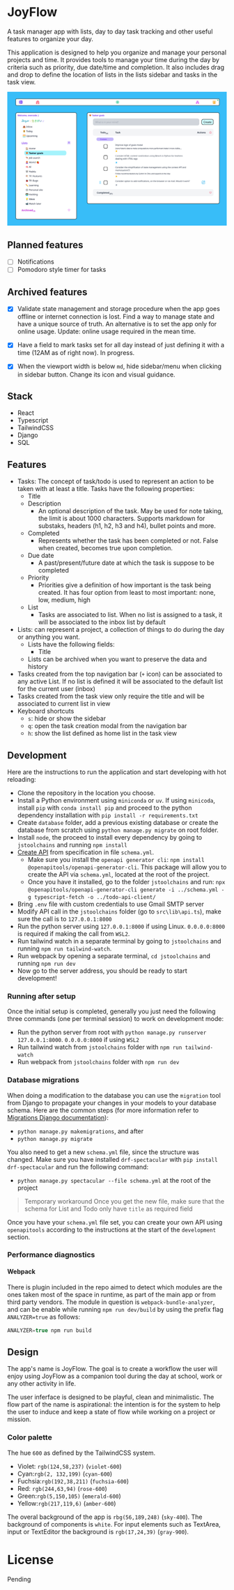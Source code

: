 # JoyFlow

A task manager app with lists, day to day task tracking and other useful features to organize your day.

This application is designed to help you organize and manage your personal projects and time. It provides tools to manage your time during the day by criteria such as priority, due date/time and completion. It also includes drag and drop to define the location of lists in the lists sidebar and tasks in the task view.

![Overview of Todo app](./images/todo-overview.png)

## Planned features

- [ ] Notifications
- [ ] Pomodoro style timer for tasks

## Archived features

- [x] Validate state management and storage procedure when the app goes offline or internet connection is lost. Find a way to manage state and have a unique source of truth. An alternative is to set the app only for online usage. Update: online usage required in the mean time.
- [x] Have a field to mark tasks set for all day instead of just defining it with a time (12AM as of right now). In progress.
- [x] When the viewport width is below `md`, hide sidebar/menu when clicking in sidebar button. Change its icon and visual guidance.


## Stack

- React
- Typescript
- TailwindCSS
- Django
- SQL

## Features

- Tasks: The concept of task/todo is used to represent an action to be taken with at least a title. Tasks have the following properties:
  - Title
  - Description
    - An optional description of the task. May be used for note taking, the limit is about 1000 characters. Supports markdown for substaks, headers (h1, h2, h3 and h4), bullet points and more.
  - Completed
    - Represents whether the task has been completed or not. False when created, becomes true upon completion.
  - Due date
    - A past/present/future date at which the task is suppose to be completed
  - Priority
    - Priorities give a definition of how important is the task being created. It has four option from least to most important: none, low, medium, high
  - List
    - Tasks are associated to list. When no list is assigned to a task, it will be associated to the inbox list by default
- Lists: can represent a project, a collection of things to do during the day or anything you want.
  - Lists have the following fields:
    - Title
  - Lists can be archived when you want to preserve the data and history
- Tasks created from the top navigation bar (`+` icon) can be associated to any active List. If no list is defined it will be associated to the default list for the current user (inbox)
- Tasks created from the task view only require the title and will be associated to current list in view
- Keyboard shortcuts
  - `s`: hide or show the sidebar
  - `q`: open the task creation modal from the navigation bar
  - `h`: show the list defined as home list in the task view

## Development

Here are the instructions to run the application and start developing with hot reloading:

- Clone the repository in the location you choose.
- Install a Python environment using `miniconda` or `uv`. If using `minicoda`, install `pip` with `conda install pip` and proceed to the python dependency installation with `pip install -r requirements.txt`
- Create `database` folder, add a previous existing database or create the database from scratch using `python manage.py migrate` on root folder.
- Install `node`, the proceed to install every dependency by going to `jstoolchains` and running `npm install`
- [Create API](https://www.saaspegasus.com/guides/modern-javascript-for-django-developers/apis/) from specification in file `schema.yml`.
  - Make sure you install the `openapi generator cli`: `npm install @openapitools/openapi-generator-cli`. This package will allow you to create the API via `schema.yml`, located at the root of the project.
  - Once you have it installed, go to the folder `jstoolchains` and run: `npx @openapitools/openapi-generator-cli generate -i ../schema.yml -g typescript-fetch -o ../todo-api-client/`
- Bring `.env` file with custom credentials to use Gmail SMTP server
- Modify API call in the `jstoolchains` folder (go to `src\lib\api.ts`), make sure the call is to `127.0.0.1:8000`
- Run the python server using `127.0.0.1:8000` if using Linux. `0.0.0.0:8000` is required if making the call from `WSL2`.
- Run tailwind watch in a separate terminal by going to `jstoolchains` and running `npm run tailwind-watch`.
- Run webpack by opening a separate terminal, `cd jstoolchains` and running `npm run dev`
- Now go to the server address, you should be ready to start development!

### Running after setup

Once the initial setup is completed, generally you just need the following three commands (one per terminal session) to work on development mode:

- Run the python server from root with `python manage.py runserver 127.0.0.1:8000`. `0.0.0.0:8000` if using `WSL2`
- Run tailwind watch from `jstoolchains` folder with `npm run tailwind-watch`
- Run webpack from `jstoolchains` folder with `npm run dev`

### Database migrations

When doing a modification to the database you can use the `migration` tool from Django to propagate your changes in your models to your database schema. Here are the common steps (for more information refer to [Migrations Django documentation](https://docs.djangoproject.com/en/5.1/topics/migrations/)):

- `python manage.py makemigrations`, and after
- `python manage.py migrate`

You also need to get a new `schema.yml` file, since the structure was changed. Make sure you have installed `drf-spectacular` with `pip install drf-spectacular` and run the following command:

- `python manage.py spectacular --file schema.yml` at the root of the project

> Temporary workaround
> Once you get the new file, make sure that the schema for List and Todo only have `title` as required field

Once you have your `schema.yml` file set, you can create your own API using `openapitools` according to the instructions at the start of the `development` section.

### Performance diagnostics

#### Webpack

There is plugin included in the repo aimed to detect which modules are the ones taken most of the space in runtime, as part of the main app or from third party vendors. The module in question is `webpack-bundle-analyzer`, and can be enable while running `npm run dev/build` by using the prefix flag `ANALYZER=true` as follows:

```js
ANALYZER=true npm run build
```

## Design

The app's name is JoyFlow. The goal is to create a workflow the user will enjoy using JoyFlow as a companion tool during the day at school, work or any other activity in life.

The user inferface is designed to be playful, clean and minimalistic. The flow part of the name is aspirational: the intention is for the system to help the user to induce and keep a state of flow while working on a project or mission.

### Color palette

The hue `600` as defined by the TailwindCSS system.

- Violet: `rgb(124,58,237)` (`violet-600`)
- Cyan:`rgb(2, 132,199)` (`cyan-600`)
- Fuchsia:`rgb(192,38,211)` (`fuchsia-600`)
- Red: `rgb(244,63,94)` (`rose-600`)
- Green:`rgb(5,150,105)` (`emerald-600`)
- Yellow:`rgb(217,119,6)` (`amber-600`)

The overal background of the app is `rbg(56,189,248)` (`sky-400`). The background of components is `white`. For input elements such as TextArea, input or TextEditor the background is `rgb(17,24,39)` (`gray-900`).

# License

Pending
